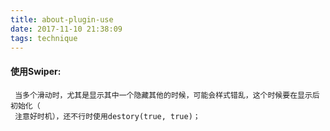 ```yaml
---
title: about-plugin-use
date: 2017-11-10 21:38:09
tags: technique
---
```


#### 使用Swiper:

     当多个滑动时，尤其是显示其中一个隐藏其他的时候，可能会样式错乱，这个时候要在显示后初始化（
     注意好时机），还不行时使用destory(true, true)；